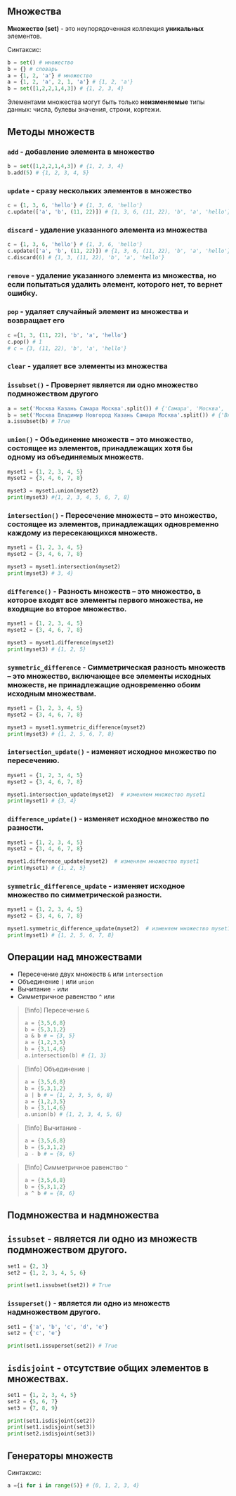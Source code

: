 ## Множества 

**Множество (set)** - это неупорядоченная коллекция **уникальных** элементов.

Синтаксис: 

```python
b = set() # множество
b = {} # словарь
a = {1, 2, 'a'} # множество
a = {1, 2, 'a', 2, 1, 'a'} # {1, 2, 'a'}
b = set([1,2,2,1,4,3]) # {1, 2, 3, 4}
```

Элементами множества могут быть только **неизменяемые** типы данных: числа, булевы значения, строки, кортежи. 

## Методы множеств

### `add` - добавление элемента в множество

```python
b = set([1,2,2,1,4,3]) # {1, 2, 3, 4}
b.add(5) # {1, 2, 3, 4, 5}
```

### `update` - сразу нескольких элементов в множество

```python
c = {1, 3, 6, 'hello'} # {1, 3, 6, 'hello'}
c.update(['a', 'b', (11, 22)]) # {1, 3, 6, (11, 22), 'b', 'a', 'hello'}
```

### `discard` - удаление указанного элемента из множества

```python
c = {1, 3, 6, 'hello'} # {1, 3, 6, 'hello'}
c.update(['a', 'b', (11, 22)]) # {1, 3, 6, (11, 22), 'b', 'a', 'hello'}
c.discard(6) # {1, 3, (11, 22), 'b', 'a', 'hello'}
```

### `remove` - удаление указанного элемента из множества, но если попытаться удалить элемент, которого нет, то вернет ошибку.

### `pop` - удаляет случайный элемент из множества и возвращает его

```python
c ={1, 3, (11, 22), 'b', 'a', 'hello'}
c.pop() # 1
# c = {3, (11, 22), 'b', 'a', 'hello'}
```

### `clear` - удаляет все элементы из множества

### `issubset()` - Проверяет является ли одно множество подмножеством другого

```python
a = set('Москва Казань Самара Москва'.split()) # {'Самара', 'Москва', 'Казань'}
b = set('Москва Владимир Новгород Казань Самара Москва'.split()) # {'Владимир', 'Москва', 'Новгород', 'Самара', 'Казань'}
a.issubset(b) # True
```

### `union()` - **Объединение** множеств – это множество, состоящее из элементов, принадлежащих хотя бы одному из объединяемых множеств.

```python
myset1 = {1, 2, 3, 4, 5}
myset2 = {3, 4, 6, 7, 8}

myset3 = myset1.union(myset2)
print(myset3) #{1, 2, 3, 4, 5, 6, 7, 8}
```

### `intersection()` - Пересечение множеств – это множество, состоящее из элементов, принадлежащих одновременно каждому из пересекающихся множеств.

```python
myset1 = {1, 2, 3, 4, 5}
myset2 = {3, 4, 6, 7, 8}

myset3 = myset1.intersection(myset2)
print(myset3) # 3, 4}
```

### `difference()` - **Разность** множеств – это множество, в которое входят все элементы первого множества, не входящие во второе множество.

```python
myset1 = {1, 2, 3, 4, 5}
myset2 = {3, 4, 6, 7, 8}

myset3 = myset1.difference(myset2)
print(myset3) # {1, 2, 5}
```

### `symmetric_difference` - **Симметрическая разность** множеств – это множество, включающее все элементы исходных множеств, не принадлежащие одновременно обоим исходным множествам.

```python
myset1 = {1, 2, 3, 4, 5}
myset2 = {3, 4, 6, 7, 8}

myset3 = myset1.symmetric_difference(myset2)
print(myset3) # {1, 2, 5, 6, 7, 8}
```

### `intersection_update()` - изменяет исходное множество **по пересечению**.

```python
myset1 = {1, 2, 3, 4, 5}
myset2 = {3, 4, 6, 7, 8}

myset1.intersection_update(myset2)  # изменяем множество myset1
print(myset1) # {3, 4}
```

### `difference_update()` - изменяет исходное множество **по разности**.

```python
myset1 = {1, 2, 3, 4, 5}
myset2 = {3, 4, 6, 7, 8}

myset1.difference_update(myset2)  # изменяем множество myset1
print(myset1) # {1, 2, 5}
```

### `symmetric_difference_update` - изменяет исходное множество **по симметрической разности**.

```python
myset1 = {1, 2, 3, 4, 5}
myset2 = {3, 4, 6, 7, 8}

myset1.symmetric_difference_update(myset2)  # изменяем множество myset1
print(myset1) # {1, 2, 5, 6, 7, 8}
```
## Операции над множествами

- Пересечение двух множеств `&` или `intersection`
- Объединение `|` или `union`
- Вычитание `-` или 
- Симметричное равенство `^` или

>[!info] Пересечение `&`
>```python
>a = {3,5,6,8}
> b = {5,3,1,2}
> a & b # = {3, 5}
> a = {1,2,3,5}
> b = {3,1,4,6}
> a.intersection(b) # {1, 3}
>```

>[!info] Объединение `|`
>```python
>a = {3,5,6,8}
> b = {5,3,1,2}
> a | b # = {1, 2, 3, 5, 6, 8}
> a = {1,2,3,5}
> b = {3,1,4,6}
> a.union(b) # {1, 2, 3, 4, 5, 6}
>```

>[!info] Вычитание `-`
>```python
>a = {3,5,6,8}
> b = {5,3,1,2}
> a - b # = {8, 6}
>```

>[!info] Симметричное равенство `^`
>```python
>a = {3,5,6,8}
> b = {5,3,1,2}
> a ^ b # = {8, 6}
>```

## Подмножества и надмножества

## `issubset` - является ли одно из множеств подмножеством другого.

```python
set1 = {2, 3}
set2 = {1, 2, 3, 4, 5, 6}

print(set1.issubset(set2)) # True
```
### `issuperset()` - является ли одно из множеств надмножеством другого.

```python
set1 = {'a', 'b', 'c', 'd', 'e'}
set2 = {'c', 'e'}

print(set1.issuperset(set2)) # True
```

## `isdisjoint` - отсутствие общих элементов в множествах.

```python
set1 = {1, 2, 3, 4, 5}
set2 = {5, 6, 7}
set3 = {7, 8, 9}

print(set1.isdisjoint(set2))
print(set1.isdisjoint(set3))
print(set2.isdisjoint(set3))
```
## Генераторы множеств

Синтаксис: 

```python
a ={i for i in range(5)} # {0, 1, 2, 3, 4}
```
